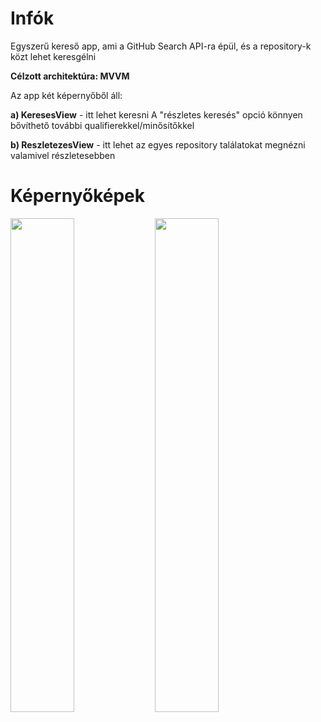 <h1>Infók</h1>
Egyszerű kereső app, ami a GitHub Search API-ra épül, és a repository-k közt lehet keresgélni

<b>Célzott architektúra: MVVM</b>

Az app két képernyőből áll:

<b>a) KeresesView</b> - itt lehet keresni
  A "részletes keresés" opció könnyen bővíthető további qualifierekkel/minősítőkkel
  
<b>b) ReszletezesView</b> - itt lehet az egyes repository találatokat megnézni valamivel részletesebben

<h1>Képernyőképek</h1>
<div style="width: 100%;">
<img src="https://azatlasz.hu/appok/img/githubsearch_kereso.png" style="width: 45%;">
<img src="https://azatlasz.hu/appok/img/githubsearch_reszletezo.png" style="width: 45%;">
</div>
